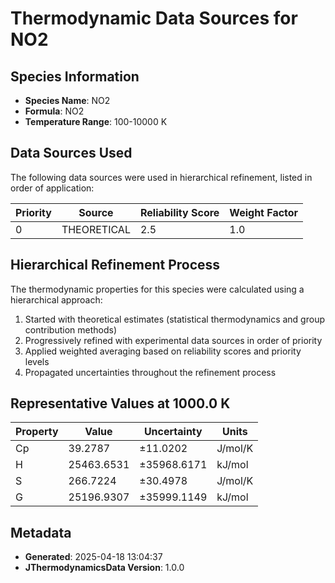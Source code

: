 # Thermodynamic Data Sources for NO2

## Species Information
- **Species Name**: NO2
- **Formula**: NO2
- **Temperature Range**: 100-10000 K

## Data Sources Used
The following data sources were used in hierarchical refinement, listed in order of application:

| Priority | Source | Reliability Score | Weight Factor |
|----------|--------|-------------------|---------------|
| 0 | THEORETICAL | 2.5 | 1.0 |

## Hierarchical Refinement Process
The thermodynamic properties for this species were calculated using a hierarchical approach:

1. Started with theoretical estimates (statistical thermodynamics and group contribution methods)
2. Progressively refined with experimental data sources in order of priority
3. Applied weighted averaging based on reliability scores and priority levels
4. Propagated uncertainties throughout the refinement process

## Representative Values at 1000.0 K
| Property | Value | Uncertainty | Units |
|----------|-------|-------------|-------|
| Cp | 39.2787 | ±11.0202 | J/mol/K |
| H | 25463.6531 | ±35968.6171 | kJ/mol |
| S | 266.7224 | ±30.4978 | J/mol/K |
| G | 25196.9307 | ±35999.1149 | kJ/mol |

## Metadata
- **Generated**: 2025-04-18 13:04:37
- **JThermodynamicsData Version**: 1.0.0
